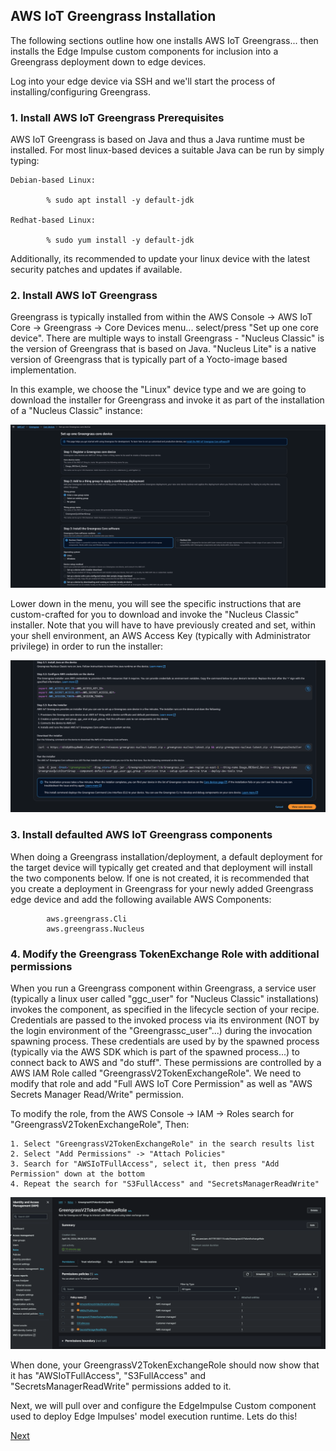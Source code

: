 
## AWS IoT Greengrass Installation

The following sections outline how one installs AWS IoT Greengrass... then installs the Edge Impulse custom components for inclusion into a Greengrass deployment down to edge devices. 

Log into your edge device via SSH and we'll start the process of installing/configuring Greengrass. 

### 1. Install AWS IoT Greengrass Prerequisites

AWS IoT Greengrass is based on Java and thus a Java runtime must be installed. For most linux-based devices a suitable Java can be run by simply typing:

	Debian-based Linux:

			% sudo apt install -y default-jdk

	Redhat-based Linux: 

			% sudo yum install -y default-jdk

Additionally, its recommended to update your linux device with the latest security patches and updates if available. 

### 2. Install AWS IoT Greengrass

Greengrass is typically installed from within the AWS Console -> AWS IoT Core -> Greengrass -> Core Devices menu... select/press "Set up one core device". There are multiple ways to install Greengrass - "Nucleus Classic" is the version of Greengrass that is based on Java.  "Nucleus Lite" is a native version of Greengrass that is typically part of a Yocto-image based implementation. 

In this example, we choose the "Linux" device type and we are going to download the installer for Greengrass and invoke it as part of the installation of a "Nucleus Classic" instance:

![CreateDevice](GG_Install_Device.png)

Lower down in the menu, you will see the specific instructions that are custom-crafted for you to download and invoke the "Nucleus Classic" installer. Note that you will have to have previously created and set, within your shell environment, an AWS Access Key (typically with Administrator privilege) in order to run the installer:

 ![CreateDevice](GG_Install_Device2.png)

### 3. Install defaulted AWS IoT Greengrass components

When doing a Greengrass installation/deployment, a default deployment for the target device will typically get created and that deployment will install the two components below.  If one is not created, it is recommended that you create a deployment in Greengrass for your newly added Greengrass edge device and add the following available AWS Components:

			aws.greengrass.Cli
			aws.greengrass.Nucleus

### 4. Modify the Greengrass TokenExchange Role with additional permissions

When you run a Greengrass component within Greengrass, a service user (typically a linux user called "ggc_user" for "Nucleus Classic" installations) invokes the component, as specified in the lifecycle section of your recipe. Credentials are passed to the invoked process via its environment (NOT by the login environment of the "Greengrassc_user"...) during the invocation spawning process. These credentials are used by by the spawned process (typically via the AWS SDK which is part of the spawned process...) to connect back to AWS and "do stuff". These permissions are controlled by a AWS IAM Role called "GreengrassV2TokenExchangeRole".  We need to modify that role and add "Full AWS IoT Core Permission" as well as "AWS Secrets Manager Read/Write" permission.

To modify the role, from the AWS Console -> IAM -> Roles search for "GreengrassV2TokenExchangeRole", Then:

	1. Select "GreengrassV2TokenExchangeRole" in the search results list
	2. Select "Add Permissions" -> "Attach Policies"
	3. Search for "AWSIoTFullAccess", select it, then press "Add Permission" down at the bottom
	4. Repeat the search for "S3FullAccess" and "SecretsManagerReadWrite"

![TERUpdate](IAM_TER_Update.png)

When done, your GreengrassV2TokenExchangeRole should now show that it has "AWSIoTFullAccess", "S3FullAccess" and "SecretsManagerReadWrite" permissions added to it.

Next, we will pull over and configure the EdgeImpulse Custom component used to deploy Edge Impulses' model execution runtime. Lets do this!

[Next](../4_SecretsManagerSetup/SecretsManagerSetup.md)